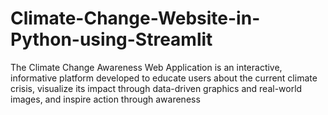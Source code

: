 # Climate-Change-Website-in-Python-using-Streamlit
The Climate Change Awareness Web Application is an interactive, informative platform developed to educate users about the current climate crisis, visualize its impact through data-driven graphics and real-world images, and inspire action through awareness
